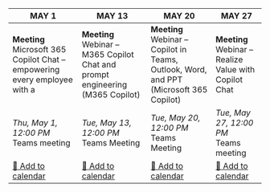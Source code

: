 | **MAY&nbsp;1** | **MAY&nbsp;13** | **MAY&nbsp;20** | **MAY&nbsp;27** |
| --- | --- | --- | --- |
| **Meeting**<br/>Microsoft 365 Copilot Chat – empowering every employee with a | **Meeting**<br/>Webinar – M365 Copilot Chat and prompt engineering (M365 Copilot) | **Meeting**<br/>Webinar – Copilot in Teams, Outlook, Word, and PPT (Microsoft 365 Copilot) | **Meeting**<br/>Webinar – Realize Value with Copilot Chat |
| *Thu, May 1, 12:00 PM*<br/>Teams meeting | *Tue, May 13, 12:00 PM*<br/>Teams Meeting | *Tue, May 20, 12:00 PM*<br/>Teams Meeting | *Tue, May 27, 12:00 PM*<br/>Teams meeting |
| [📅 Add to calendar](/invites/webinar-2025-05-01.ics) | [📅 Add to calendar](/invites/webinar-2025-05-13.ics) | [📅 Add to calendar](/invites/webinar-2025-05-20.ics) | [📅 Add to calendar](/invites/webinar-2025-05-27.ics) |
```